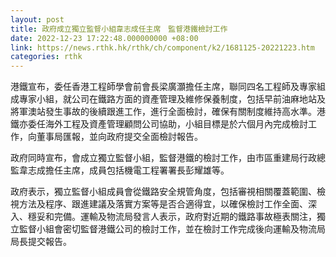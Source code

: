```yaml
---
layout: post
title: 政府成立獨立監督小組韋志成任主席　監督港鐵檢討工作
date: 2022-12-23 17:22:48.000000000 +08:00
link: https://news.rthk.hk/rthk/ch/component/k2/1681125-20221223.htm
categories: rthk
---
```


港鐵宣布，委任香港工程師學會前會長梁廣灝擔任主席，聯同四名工程師及專家組成專家小組，就公司在鐵路方面的資產管理及維修保養制度，包括早前油麻地站及將軍澳站發生事故的後續跟進工作，進行全面檢討，確保有關制度維持高水準。港鐵亦委任海外工程及資產管理顧問公司協助，小組目標是於六個月內完成檢討工作，向董事局匯報，並向政府提交全面檢討報告。

政府同時宣布，會成立獨立監督小組，監督港鐵的檢討工作，由市區重建局行政總監韋志成擔任主席，成員包括機電工程署署長彭耀雄等。
 
政府表示，獨立監督小組成員會從鐵路安全規管角度，包括審視相關覆蓋範圍、檢視方法及程序、跟進建議及落實方案等是否合適得宜，以確保檢討工作全面、深入、穩妥和完備。運輸及物流局發言人表示，政府對近期的鐵路事故極表關注，獨立監督小組會密切監督港鐵公司的檢討工作，並在檢討工作完成後向運輸及物流局局長提交報告。
